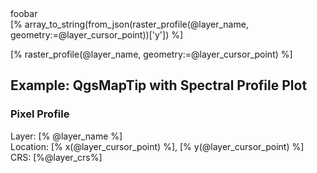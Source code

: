 <div id="info">foobar</div>
[% array_to_string(from_json(raster_profile(@layer_name, geometry:=@layer_cursor_point))['y']) %]

[% raster_profile(@layer_name, geometry:=@layer_cursor_point) %]

<script>
var profile = [% from_json(raster_profile(@layer_name, geometry:=@layer_cursor_point)) %]

// var myPlot = document.getElementById('graphDiv');
myInfo = document.getElementById('info');
myInfo.innerHTML = profile

</script>




## Example: QgsMapTip with Spectral Profile Plot

<h3>Pixel Profile</h3>
Layer: [% @layer_name %] <br>
Location: [% x(@layer_cursor_point) %], [% y(@layer_cursor_point) %] <br>
CRS: [%@layer_crs%]

<div style="min-with:200px;" id="graphDiv"></div>
<script src="https://cdn.plot.ly/plotly-latest.min.js"></script>
<script>
var profile = JSON.parse(' [% raster_profile(@layer_name, geometry:=@layer_cursor_point) %] ');

var data = [{x:profile['x'], 
		     y:profile['y'],
			 type:'scatter'
			}];
			
var layout = {
  autosize: false,
  paper_bgcolor: 'white',
  plot_bgcolor: 'white',
};
Plotly.react(graphDiv, data, layout);
</script>

